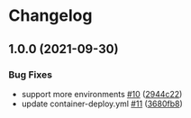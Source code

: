 # Changelog

## 1.0.0 (2021-09-30)


### Bug Fixes

* support more environments [#10](https://www.github.com/openfoodfacts/robotoff-ann/issues/10) ([2944c22](https://www.github.com/openfoodfacts/robotoff-ann/commit/2944c2273ad35df40a913c05fd14feeb8204047a))
* update container-deploy.yml [#11](https://www.github.com/openfoodfacts/robotoff-ann/issues/11) ([3680fb8](https://www.github.com/openfoodfacts/robotoff-ann/commit/3680fb86cb52bbc12f6d404e3153c674f3d57f9e))
